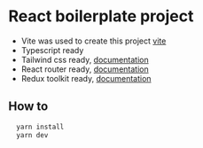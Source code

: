 # React boilerplate project

- Vite was used to create this project [vite](https://vitejs.dev/)
- Typescript ready
- Tailwind css ready, [documentation](https://tailwindcss.com/docs/installation)
- React router ready, [documentation](https://reactrouter.com/en/main/start/overview)
- Redux toolkit ready, [documentation](https://redux-toolkit.js.org/tutorials/quick-start)

## How to
```js
  yarn install
  yarn dev
```